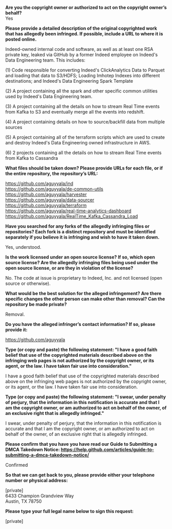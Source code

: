 **Are you the copyright owner or authorized to act on the copyright owner’s behalf?**     
Yes    
    
**Please provide a detailed description of the original copyrighted work that has allegedly been infringed. If possible, include a URL to where it is posted online.**    
    
Indeed-owned internal code and software, as well as at least one RSA private key, leaked via GitHub by a former Indeed employee on Indeed's Data Engineering team. This includes:    
    
(1) Code responsible for converting Indeed's ClickAnalytics Data to Parquet and loading that data to S3/HDFS; Loading Imhotep Indexes into different destinations; and Indeed's Data Engineering Spark Template    
    
(2) A project containing all the spark and other specific common utilities used by Indeed's Data Engineering team.    
    
(3) A project containing all the details on how to stream Real Time events from Kafka to S3 and eventually merge all the events into redshift.    
    
(4) A project containing details on how to source/backfill data from multiple sources    
    
(5) A project containing all of the terraform scripts which are used to create and destroy Indeed's Data Engineering owned infrastructure in AWS.    
    
(6) 2 projects containing all the details on how to stream Real Time events from Kafka to Cassandra    
    
**What files should be taken down? Please provide URLs for each file, or if the entire repository, the repository’s URL:**    
    
https://github.com/aguyyala/ind     
https://github.com/aguyyala/de-common-utils     
https://github.com/aguyyala/harvester     
https://github.com/aguyyala/data-sourcer     
https://github.com/aguyyala/terraform     
https://github.com/aguyyala/real-time-analytics-dashboard     
https://github.com/aguyyala/RealTime_Kafka_Cassandra_Load    
    
**Have you searched for any forks of the allegedly infringing files or repositories? Each fork is a distinct repository and must be identified separately if you believe it is infringing and wish to have it taken down.**    
    
Yes, understood.    
    
**Is the work licensed under an open source license? If so, which open source license? Are the allegedly infringing files being used under the open source license, or are they in violation of the license?**    
    
No. The code at issue is proprietary to Indeed, Inc. and not licensed (open source or otherwise).    
    
**What would be the best solution for the alleged infringement? Are there specific changes the other person can make other than removal? Can the repository be made private?**    
    
Removal.    
    
**Do you have the alleged infringer’s contact information? If so, please provide it:**    
    
https://github.com/aguyyala    
    
**Type (or copy and paste) the following statement: "I have a good faith belief that use of the copyrighted materials described above on the infringing web pages is not authorized by the copyright owner, or its agent, or the law. I have taken fair use into consideration."**    
    
I have a good faith belief that use of the copyrighted materials described above on the infringing web pages is not authorized by the copyright owner, or its agent, or the law. I have taken fair use into consideration.    
    
**Type (or copy and paste) the following statement: "I swear, under penalty of perjury, that the information in this notification is accurate and that I am the copyright owner, or am authorized to act on behalf of the owner, of an exclusive right that is allegedly infringed."**    
    
I swear, under penalty of perjury, that the information in this notification is accurate and that I am the copyright owner, or am authorized to act on behalf of the owner, of an exclusive right that is allegedly infringed.    
    
**Please confirm that you have you have read our Guide to Submitting a DMCA Takedown Notice: https://help.github.com/articles/guide-to-submitting-a-dmca-takedown-notice/**    
    
Confirmed    
    
**So that we can get back to you, please provide either your telephone number or physical address:**    
    
[private]  
6433 Champion Grandview Way     
Austin, TX 78750    
    
**Please type your full legal name below to sign this request:**    
    
[private]
